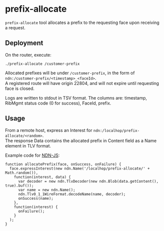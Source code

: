 # prefix-allocate

`prefix-allocate` tool allocates a prefix to the requesting face upon receiving a request.

## Deployment

On the router, execute:

    ./prefix-allocate /customer-prefix

Allocated prefixes will be under `/customer-prefix`, in the form of `ndn:/customer-prefix/<timestamp>_<faceId>`.  
A registered route will have origin 22804, and will not expire until requesting face is closed.

Logs are written to stdout in TSV format.
The columns are: timestamp, RibMgmt status code (0 for success), FaceId, prefix.

## Usage

From a remote host, express an Interest for `ndn:/localhop/prefix-allocate/<random>`.  
The response Data contains the allocated prefix in Content field as a Name element in TLV format.

Example code for [NDN-JS](https://github.com/named-data/ndn-js):

    function allocatePrefix(face, onSuccess, onFailure) {
      face.expressInterest(new ndn.Name('/localhop/prefix-allocate/' + Math.random()),
        function(interest, data) {
          var decoder = new ndn.TlvDecoder(new ndn.Blob(data.getContent(), true).buf());
          var name = new ndn.Name();
          ndn.Tlv0_1_1WireFormat.decodeName(name, decoder);
          onSuccess(name);
        },
        function(interest) {
          onFailure();
        }
      );
    }
